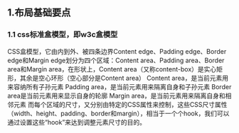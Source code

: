 ## 1.布局基础要点
### 1.1 css标准盒模型，即w3c盒模型
CSS盒模型，它由内到外、被四条边界Content edge、Padding edge、Border edge和Margin edge划分为四个区域：Content area、Padding area、Border area和Margin area，在形状上，Content area（又称content-box）是实心矩形，其余是空心环形（空心部分是Content area）
Content area，是当前元素用来容纳所有子孙元素
Padding area，是当前元素用来隔离自身和子孙元素
Border area是当前元素用来显示自身的轮廓
Margin area，是当前元素用来隔离自身和相邻元素
而每个区域的尺寸，又分别由特定的CSS属性来控制，这些CSS尺寸属性（width、height、padding、border和margin），相当于一个个hook，我们可以通过设置这些“hook”来达到调整元素尺寸的目的。
